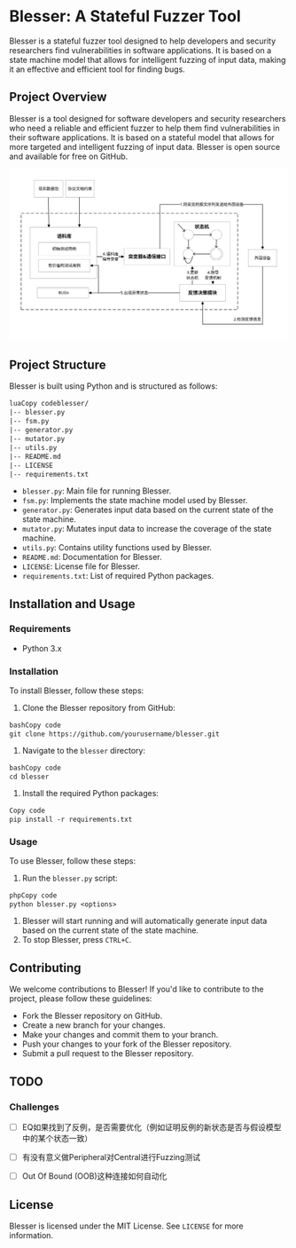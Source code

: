 # Blesser: A Stateful Fuzzer Tool

Blesser is a stateful fuzzer tool designed to help developers and security researchers find vulnerabilities in software applications. It is based on a state machine model that allows for intelligent fuzzing of input data, making it an effective and efficient tool for finding bugs.

## Project Overview


Blesser is a tool designed for software developers and security researchers who need a reliable and efficient fuzzer to help them find vulnerabilities in their software applications. It is based on a stateful model that allows for more targeted and intelligent fuzzing of input data. Blesser is open source and available for free on GitHub.

![](Figures/Architecture.svg)

## Project Structure

Blesser is built using Python and is structured as follows:

```
luaCopy codeblesser/
|-- blesser.py
|-- fsm.py
|-- generator.py
|-- mutator.py
|-- utils.py
|-- README.md
|-- LICENSE
|-- requirements.txt
```

-   `blesser.py`: Main file for running Blesser.
-   `fsm.py`: Implements the state machine model used by Blesser.
-   `generator.py`: Generates input data based on the current state of the state machine.
-   `mutator.py`: Mutates input data to increase the coverage of the state machine.
-   `utils.py`: Contains utility functions used by Blesser.
-   `README.md`: Documentation for Blesser.
-   `LICENSE`: License file for Blesser.
-   `requirements.txt`: List of required Python packages.

## Installation and Usage

### Requirements

-   Python 3.x

### Installation

To install Blesser, follow these steps:

1.  Clone the Blesser repository from GitHub:

```
bashCopy code
git clone https://github.com/yourusername/blesser.git
```

1.  Navigate to the `blesser` directory:

```
bashCopy code
cd blesser
```

1.  Install the required Python packages:

```
Copy code
pip install -r requirements.txt
```

### Usage

To use Blesser, follow these steps:

1.  Run the `blesser.py` script:

```
phpCopy code
python blesser.py <options>
```

1.  Blesser will start running and will automatically generate input data based on the current state of the state machine.
2.  To stop Blesser, press `CTRL+C`.

## Contributing

We welcome contributions to Blesser! If you'd like to contribute to the project, please follow these guidelines:

-   Fork the Blesser repository on GitHub.
-   Create a new branch for your changes.
-   Make your changes and commit them to your branch.
-   Push your changes to your fork of the Blesser repository.
-   Submit a pull request to the Blesser repository.



## TODO


### Challenges

- [ ] EQ如果找到了反例，是否需要优化（例如证明反例的新状态是否与假设模型中的某个状态一致）
- [ ] 有没有意义做Peripheral对Central进行Fuzzing测试
- [ ] Out Of Bound (OOB)这种连接如何自动化



## License

Blesser is licensed under the MIT License. See `LICENSE` for more information.







